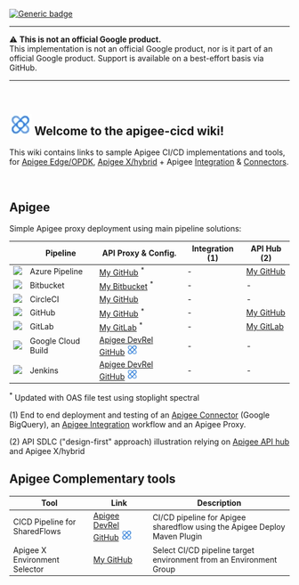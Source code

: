 [![Generic badge](https://img.shields.io/badge/status-work--in--progress-important.svg)](https://shields.io/) 

***

:warning: **This is not an official Google product.**<BR>This implementation is not an official Google product, nor is it part of an official Google product. Support is available on a best-effort basis via GitHub.

***

<BR>

## <img src="https://github.com/g-lalevee/apigee-cicd/blob/main/apigee-logo.jpg?raw=true" alt="logo" width="40"/> Welcome to the apigee-cicd wiki! 

This wiki contains links to sample Apigee CI/CD implementations and tools, for [Apigee Edge/OPDK](https://docs.apigee.com/), [Apigee X/hybrid](https://cloud.google.com/apigee/docs/) + Apigee [Integration](https://cloud.google.com/apigee/docs/api-platform/integration/what-is-apigee-integration) & [Connectors](https://cloud.google.com/apigee/docs/api-platform/connectors/about-connectors).

<BR>



##  Apigee 

Simple Apigee proxy deployment using main pipeline solutions:

||  Pipeline |  API Proxy & Config. |  Integration (1)|  API Hub (2) | 
|---|---|---|---|---|
|<img src="https://cdn.iconscout.com/icon/free/png-256/azure-devops-3628645-3029870.png" width="30"> |  Azure Pipeline | [My GitHub](https://github.com/g-lalevee/Apigee-Simple-Azure-Pipeline) <sup>\*</sup> | - | [My GitHub](https://github.com/g-lalevee/Apigee-ApiHub-Simple-Azure-Pipeline) |
<img src="https://seeklogo.com/images/B/bitbucket-logo-D072214725-seeklogo.com.png" width="30"> | Bitbucket | [My Bitbucket](https://bitbucket.org/g-lalevee/apigee-simple-bitbucket-pipeline) <sup>\*</sup> | - | - |
|<img src="https://a.slack-edge.com/80588/img/plugins/circleci/service_512.png" width="30"> | CircleCI |  [My GitHub](https://github.com/g-lalevee/Apigee-Simple-CircleCI-Pipeline) | - | - |
|<img src="https://raw.githubusercontent.com/phylus-alpha/phylus/master/images/github.png" width="30"> |  GitHub | [My GitHub](https://github.com/g-lalevee/Apigee-Simple-Github-Pipeline) <sup>\*</sup> |  -  | [My GitHub](https://github.com/g-lalevee/Apigee-ApiHub-Simple-Github-Pipeline) |
| <img src="https://about.gitlab.com/images/logo.png" width="30"> |  GitLab | [My GitLab](https://gitlab.com/clalevee/apigee-simple-gitlab_ci-pipeline-v2) <sup>\*</sup> | - |  [My GitLab](https://gitlab.com/clalevee/apigee-apihub-simple-gitlab-pipeline)  |
|<img src="https://avatars.githubusercontent.com/u/38220399?s=200&v=4" width="30"> |  Google Cloud Build | [Apigee DevRel GitHub](https://github.com/apigee/devrel/tree/main/references/cicd-pipeline)   <img src="https://github.com/g-lalevee/apigee-cicd/blob/main/apigee-logo.jpg?raw=true" alt="logo" width="20"/>  |  - | - |
|<img src="https://upload.wikimedia.org/wikipedia/commons/thumb/e/e9/Jenkins_logo.svg/1200px-Jenkins_logo.svg.png" width="30"> |  Jenkins | [Apigee DevRel GitHub](https://github.com/apigee/devrel/tree/main/references/cicd-pipeline)   <img src="https://github.com/g-lalevee/apigee-cicd/blob/main/apigee-logo.jpg?raw=true" alt="logo" width="20"/>  | - | - |

<sup>\*</sup> Updated with OAS file test using stoplight spectral
  
(1) End to end deployment and testing of an [Apigee Connector](https://cloud.google.com/apigee/docs/api-platform/connectors/about-connectors) (Google BigQuery), an [Apigee Integration](https://cloud.google.com/apigee/docs/api-platform/integration/what-is-apigee-integration) workflow and an Apigee Proxy.

(2) API SDLC ("design-first" approach) illustration relying on [Apigee API hub](https://cloud.google.com/apigee/docs/api-hub/what-is-api-hub) and Apigee X/hybrid 
<BR>

##  Apigee Complementary tools
 

|  Tool |  Link | Description | 
|---|---|---|
|  CICD Pipeline for SharedFlows | [Apigee DevRel GitHub](https://github.com/apigee/devrel/tree/main/references/cicd-sharedflow-pipeline) <img src="https://github.com/g-lalevee/apigee-cicd/blob/main/apigee-logo.jpg?raw=true" alt="logo" width="20"/>  |  CI/CD pipeline for Apigee sharedflow using the Apigee Deploy Maven Plugin |
|  Apigee X Environment Selector | [My GitHub](https://github.com/g-lalevee/apigee-envselector) | Select CI/CD pipeline target environment from an Environment Group |

<BR>




